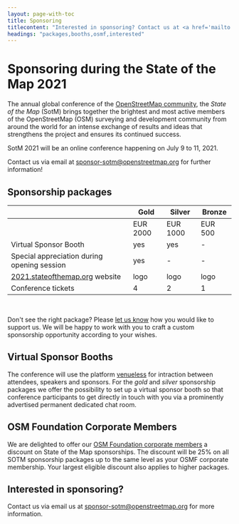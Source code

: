 ```yaml
---
layout: page-with-toc
title: Sponsoring
titlecontent: "Interested in sponsoring? Contact us at <a href='mailto:sponsor-sotm@openstreetmap.org'>sponsor-sotm@&#x200b;open&#x200b;street&#x200b;map.org</a>"
headings: "packages,booths,osmf,interested"
---
```


<h1 id="information">Sponsoring during the State of the Map 2021</h1>

The annual global conference of the [OpenStreetMap community](https://www.openstreetmap.org/about), the <em>State of the Map</em> (SotM) brings together the brightest and most active members of the OpenStreetMap (OSM) surveying and development community from around the world for an intense exchange of results and ideas that strengthens the project and ensures its continued success.

SotM 2021 will be an online conference happening on July 9 to 11, 2021.

Contact us via email at [sponsor-sotm@openstreetmap.org](mailto:sponsor-sotm@openstreetmap.org) for further information!

<h2 id="packages">Sponsorship packages</h2>

|                             | Gold     | Silver   | Bronze  |
|---------------------------- | -------  | -------- | ------- |
|                             | EUR 2000 | EUR 1000 | EUR 500 |
| <span title="permanent, prominently shown chatroom in Venueless">Virtual Sponsor Booth</span> | yes | yes | - |
| Special appreciation during opening session | yes | - | - |
| <a href="https://2021.stateofthemap.org/#sponsors">2021.stateofthemap.org</a> website | logo | logo | logo |
| Conference tickets | 4 | 2 | 1 |

<br>

Don't see the right package? Please <a href="mailto:sponsor-sotm@openstreetmap.org">let us know</a> how you would like to support us. We will be happy to work with you to craft a custom sponsorship opportunity according to your wishes.

<h2 id="booths">Virtual Sponsor Booths</h2>

The conference will use the platform [venueless](https://venueless.org/en/) for intraction between attendees, speakers and sponsors. For the _gold_ and _silver_ sponsorship packages we offer the possibility to set up a virtual sponsor booth so that conference participants to get directly in touch with you via a prominently advertised permanent dedicated chat room.

<h2 id="osmf">OSM Foundation Corporate Members</h2>

We are delighted to offer our [OSM Foundation corporate members](https://wiki.osmfoundation.org/wiki/Corporate_Members) a discount on State of the Map sponsorships. The discount will be 25% on all SOTM sponsorship packages up to the same level as your OSMF corporate membership. Your largest eligible discount also applies to higher packages.

<h2 id="interested">Interested in sponsoring?</h2>

Contact us via email us at <a href="mailto:sponsor-sotm@openstreetmap.org">sponsor-sotm@openstreetmap.org</a> for more information.
